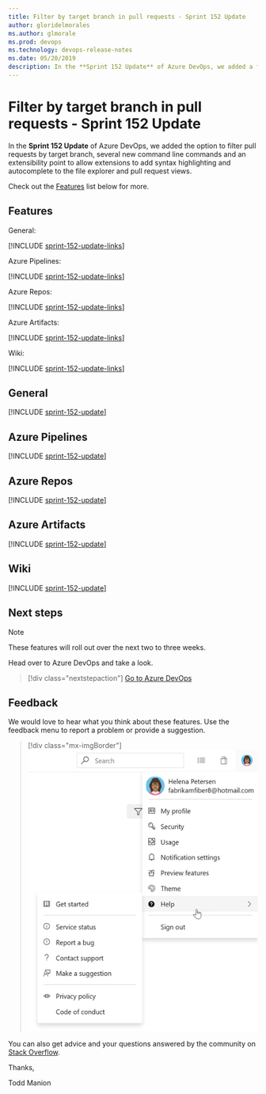 ```yaml
---
title: Filter by target branch in pull requests - Sprint 152 Update
author: gloridelmorales
ms.author: glmorale
ms.prod: devops
ms.technology: devops-release-notes
ms.date: 05/20/2019
description: In the **Sprint 152 Update** of Azure DevOps, we added a filter option to let you search for pull requests by target branch. 
---
```


# Filter by target branch in pull requests - Sprint 152 Update

In the **Sprint 152 Update** of Azure DevOps, we added the option to filter pull requests by target branch, several new command line commands and an extensibility point to allow extensions to add syntax highlighting and autocomplete to the file explorer and pull request views.

Check out the [Features](#features) list below for more.

## Features

General: 

[!INCLUDE [sprint-152-update-links](_shared/general/sprint-152-update-links.md)]

Azure Pipelines:

[!INCLUDE [sprint-152-update-links](_shared/pipelines/sprint-152-update-links.md)]

Azure Repos:

[!INCLUDE [sprint-152-update-links](_shared/repos/sprint-152-update-links.md)]

Azure Artifacts:

[!INCLUDE [sprint-152-update-links](_shared/artifacts/sprint-152-update-links.md)]

Wiki:

[!INCLUDE [sprint-152-update-links](_shared/wiki/sprint-152-update-links.md)]

## General

[!INCLUDE [sprint-152-update](_shared/general/sprint-152-update.md)]

## Azure Pipelines

[!INCLUDE [sprint-152-update](_shared/pipelines/sprint-152-update.md)]

## Azure Repos

[!INCLUDE [sprint-152-update](_shared/repos/sprint-152-update.md)]

## Azure Artifacts

[!INCLUDE [sprint-152-update](_shared/artifacts/sprint-152-update.md)]

## Wiki

[!INCLUDE [sprint-152-update](_shared/wiki/sprint-152-update.md)]


## Next steps

> [!NOTE]
> These features will roll out over the next two to three weeks.

Head over to Azure DevOps and take a look.

> [!div class="nextstepaction"]
> [Go to Azure DevOps](http://go.microsoft.com/fwlink/?LinkId=307137&campaign=o~msft~docs~product-vsts~release-notes)

## Feedback

We would love to hear what you think about these features. Use the feedback menu to report a problem or provide a suggestion.

> [!div class="mx-imgBorder"]
> ![Make a suggestion](../_img/make-a-suggestion.png)

You can also get advice and your questions answered by the community on [Stack Overflow](https://stackoverflow.com/questions/tagged/azure-devops).

Thanks,

Todd Manion
